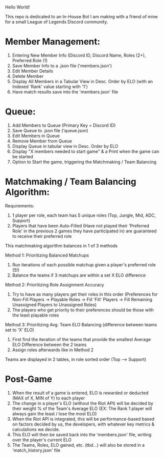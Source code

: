 Hello World!

This repo is dedicated to an In-House Bot I am making with a friend of mine for a small League of Legends Discord community.

Member Management:
======
  1. Entering New Member Info (Discord ID, Discord Name, Roles (2+), Preferred Role (1)
  2. Save Member Info to a .json file ('members.json')
  3. Edit Member Details
  4. Delete Member
  5. Display All Members in a Tabular View in Desc. Order by ELO (with an Indexed 'Rank' value starting with '1')
  6. Have match results save into the 'members.json' file

Queue:
======
  1. Add Members to Queue (Primary Key = Discord ID)
  2. Save Queue to .json file ('queue.json)
  3. Edit Members in Queue
  4. Remove Member from Queue
  5. Display Queue in tabular view in Desc. Order by ELO
  6. Display "X members needed to start game" & a Print when the game can be started
  7. Option to Start the game, triggering the Matchmaking / Team Balancing

Matchmaking / Team Balancing Algorithm:
======
Requirements:
  1. 1 player per role, each team has 5 unique roles (Top, Jungle, Mid, ADC, Support)
  2. Players that have been Auto-Filled (Have not played their 'Preferred Role' in the previous 2 games they have participated in) are guaranteed to receive their preferred role

This matchmaking algorithm balances in 1 of 3 methods
  
Method 1: Prioritizing Balanced Matchups
  1. Run iterations of each possible matchup given a player's preferred role (5!)
  2. Balance the teams if 3 matchups are within a set X ELO difference

Method 2: Prioritizing Role Assignment Accuracy
  1. Try to have as many players get their roles in this order (Preferences for Non-Fill Players -> Playable Roles -> Fill 'Fill' Players -> Fill Remaining Unassigned Players to Unassigned Roles)
  2. The players who get priority to their preferences should be those with the least playable roles

Method 3: Prioritizing Avg. Team ELO Balancing (difference between teams set to 'X' ELO)
  1. First find the iteration of the teams that provide the smallest Average ELO Difference between the 2 teams
  2. Assign roles afterwards like in Method 2

Teams are displayed in 2 tables, in role sorted order (Top --> Support)

Post-Game
======
  1. When the result of a game is entered, ELO is rewarded or deducted (MAX of X, MIN of Y) to each player
  2. The change in a player's ELO (without the Riot API) will be decided by their weight % of the Team's Average ELO (EX: The Rank 1 player will always gain the least / lose the most ELO)
  3. When the Riot API is integrated, this will be performance-based based on factors decided by us, the developers, with whatever key metrics & calculations we decide.
  4. This ELO will then be saved back into the 'members.json' file, writing over the player's current ELO
  5. The Teams, Roles, ELO gained, etc. (tbd...) will also be stored in a 'match_history.json' file
  

